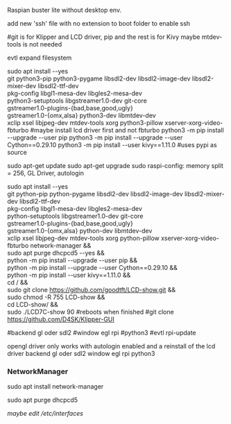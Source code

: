 Raspian buster lite without desktop env.

add new 'ssh' file with no extension to boot folder to enable ssh

#git is for Klipper and LCD driver, pip and the rest is for Kivy maybe mtdev-tools is not needed

evtl expand filesystem



sudo apt install --yes \
   git python3-pip python3-pygame libsdl2-dev libsdl2-image-dev libsdl2-mixer-dev libsdl2-ttf-dev \
   pkg-config libgl1-mesa-dev libgles2-mesa-dev \
   python3-setuptools libgstreamer1.0-dev git-core \
   gstreamer1.0-plugins-{bad,base,good,ugly} \
   gstreamer1.0-{omx,alsa} python3-dev libmtdev-dev \
   xclip xsel libjpeg-dev mtdev-tools xorg python3-pillow xserver-xorg-video-fbturbo
#maybe install lcd driver first and not fbturbo
python3 -m pip install --upgrade --user pip
python3 -m pip install --upgrade --user Cython==0.29.10
python3 -m pip install --user kivy==1.11.0
#uses pypi as source



sudo apt-get update
sudo apt-get upgrade
sudo raspi-config: memory split = 256, GL Driver, autologin

sudo apt install --yes \
   git python-pip python-pygame libsdl2-dev libsdl2-image-dev libsdl2-mixer-dev libsdl2-ttf-dev \
   pkg-config libgl1-mesa-dev libgles2-mesa-dev \
   python-setuptools libgstreamer1.0-dev git-core \
   gstreamer1.0-plugins-{bad,base,good,ugly} \
   gstreamer1.0-{omx,alsa} python-dev libmtdev-dev \
   xclip xsel libjpeg-dev mtdev-tools xorg python-pillow xserver-xorg-video-fbturbo network-manager && \
sudo apt purge dhcpcd5 --yes && \
python -m pip install --upgrade --user pip  && \
python -m pip install --upgrade --user Cython==0.29.10  && \
python -m pip install --user kivy==1.11.0 && \
cd / && \
sudo git clone https://github.com/goodtft/LCD-show.git && \
sudo chmod -R 755 LCD-show && \
cd LCD-show/ && \
sudo ./LCD7C-show 90 
#reboots when finished
#git clone https://github.com/D4SK/Klipper-GUI 




#backend gl oder sdl2
#window egl rpi
#python3
#evtl rpi-update

opengl driver only works with autologin enabled and a reinstall of the lcd driver
backend gl oder sdl2
window egl rpi
python3


### NetworkManager

sudo apt install network-manager

sudo apt purge dhcpcd5

_maybe edit /etc/interfaces_
